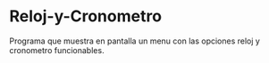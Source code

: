 Reloj-y-Cronometro
==================

Programa que muestra en pantalla un menu con las opciones reloj y cronometro funcionables.